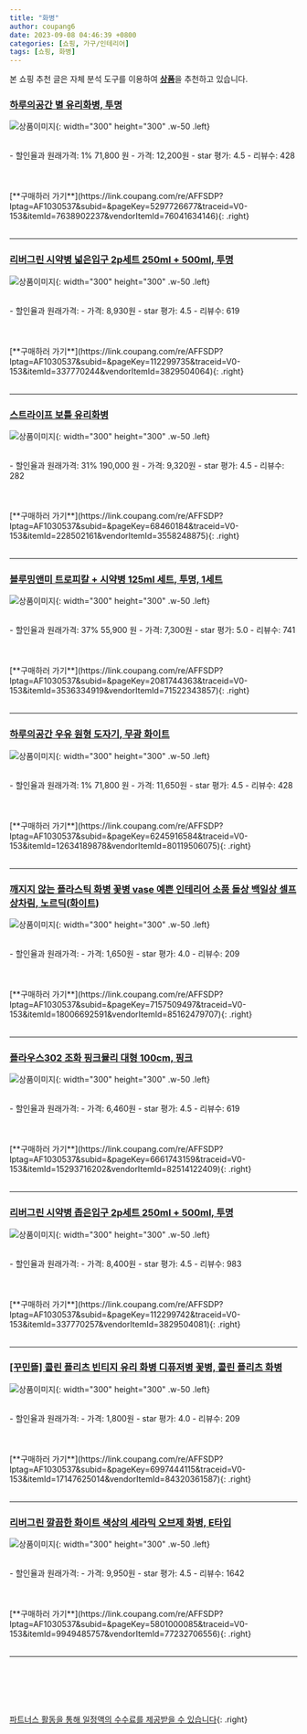 ```yaml
---
title: "화병"
author: coupang6
date: 2023-09-08 04:46:39 +0800
categories: [쇼핑, 가구/인테리어]
tags: [쇼핑, 화병]
---
```


본 쇼핑 추천 글은 자체 분석 도구를 이용하여 [**상품**](https://link.coupang.com/a/bao1ui)을 추천하고 있습니다.

### [하루의공간 별 유리화병, 투명](https://link.coupang.com/re/AFFSDP?lptag=AF1030537&subid=&pageKey=5297726677&traceid=V0-153&itemId=7638902237&vendorItemId=76041634146)

![상품이미지](https://thumbnail7.coupangcdn.com/thumbnails/remote/230x230ex/image/retail/images/2366215417087559-610c713a-6ad7-445b-a5d7-7e954368cbc6.jpg){: width="300" height="300" .w-50 .left}


<br>
- 할인율과 원래가격: 1%  71,800   원
- 가격: 12,200원
- star 평가: 4.5
- 리뷰수: 428
<br>
<br>
<br>
<br>
[**구매하러 가기**](https://link.coupang.com/re/AFFSDP?lptag=AF1030537&subid=&pageKey=5297726677&traceid=V0-153&itemId=7638902237&vendorItemId=76041634146){: .right}
<br>
<br>

---

### [리버그린 시약병 넓은입구 2p세트 250ml + 500ml, 투명](https://link.coupang.com/re/AFFSDP?lptag=AF1030537&subid=&pageKey=112299735&traceid=V0-153&itemId=337770244&vendorItemId=3829504064)

![상품이미지](https://thumbnail6.coupangcdn.com/thumbnails/remote/230x230ex/image/retail/images/2018/07/23/17/8/dc1f8a6c-563d-4cb8-b9bc-200207cf37bf.jpg){: width="300" height="300" .w-50 .left}


<br>
- 할인율과 원래가격: 
- 가격: 8,930원
- star 평가: 4.5
- 리뷰수: 619
<br>
<br>
<br>
<br>
[**구매하러 가기**](https://link.coupang.com/re/AFFSDP?lptag=AF1030537&subid=&pageKey=112299735&traceid=V0-153&itemId=337770244&vendorItemId=3829504064){: .right}
<br>
<br>

---

### [스트라이프 보틀 유리화병](https://link.coupang.com/re/AFFSDP?lptag=AF1030537&subid=&pageKey=68460184&traceid=V0-153&itemId=228502161&vendorItemId=3558248875)

![상품이미지](https://thumbnail6.coupangcdn.com/thumbnails/remote/230x230ex/image/retail/images/2018/03/05/9/7/2a2b4a6f-4585-4a0c-8651-b79706d46b3f.jpg){: width="300" height="300" .w-50 .left}


<br>
- 할인율과 원래가격: 31%  190,000   원
- 가격: 9,320원
- star 평가: 4.5
- 리뷰수: 282
<br>
<br>
<br>
<br>
[**구매하러 가기**](https://link.coupang.com/re/AFFSDP?lptag=AF1030537&subid=&pageKey=68460184&traceid=V0-153&itemId=228502161&vendorItemId=3558248875){: .right}
<br>
<br>

---

### [블루밍앤미 트로피칼 + 시약병 125ml 세트, 투명, 1세트](https://link.coupang.com/re/AFFSDP?lptag=AF1030537&subid=&pageKey=2081744363&traceid=V0-153&itemId=3536334919&vendorItemId=71522343857)

![상품이미지](https://thumbnail6.coupangcdn.com/thumbnails/remote/230x230ex/image/retail/images/2020/09/08/4/7/2af957ef-79fb-487d-96bd-678f3c82fd27.jpg){: width="300" height="300" .w-50 .left}


<br>
- 할인율과 원래가격: 37%  55,900   원
- 가격: 7,300원
- star 평가: 5.0
- 리뷰수: 741
<br>
<br>
<br>
<br>
[**구매하러 가기**](https://link.coupang.com/re/AFFSDP?lptag=AF1030537&subid=&pageKey=2081744363&traceid=V0-153&itemId=3536334919&vendorItemId=71522343857){: .right}
<br>
<br>

---

### [하루의공간 우유 원형 도자기, 무광 화이트](https://link.coupang.com/re/AFFSDP?lptag=AF1030537&subid=&pageKey=6245916584&traceid=V0-153&itemId=12634189878&vendorItemId=80119506075)

![상품이미지](https://thumbnail8.coupangcdn.com/thumbnails/remote/230x230ex/image/vendor_inventory/8b41/ea978378271b5ce4b30d6f130900b8fd5bf07ad31177a2d2577ab34cf35c.jpg){: width="300" height="300" .w-50 .left}


<br>
- 할인율과 원래가격: 1%  71,800   원
- 가격: 11,650원
- star 평가: 4.5
- 리뷰수: 428
<br>
<br>
<br>
<br>
[**구매하러 가기**](https://link.coupang.com/re/AFFSDP?lptag=AF1030537&subid=&pageKey=6245916584&traceid=V0-153&itemId=12634189878&vendorItemId=80119506075){: .right}
<br>
<br>

---

### [깨지지 않는 플라스틱 화병 꽃병 vase 예쁜 인테리어 소품 돌상 백일상 셀프 상차림, 노르딕(화이트)](https://link.coupang.com/re/AFFSDP?lptag=AF1030537&subid=&pageKey=7157509497&traceid=V0-153&itemId=18006692591&vendorItemId=85162479707)

![상품이미지](https://thumbnail7.coupangcdn.com/thumbnails/remote/230x230ex/image/vendor_inventory/8b7b/af861cbd740d9215c70dad2e3156c0c158ab48f40459e0f81fab79a2385d.jpg){: width="300" height="300" .w-50 .left}


<br>
- 할인율과 원래가격: 
- 가격: 1,650원
- star 평가: 4.0
- 리뷰수: 209
<br>
<br>
<br>
<br>
[**구매하러 가기**](https://link.coupang.com/re/AFFSDP?lptag=AF1030537&subid=&pageKey=7157509497&traceid=V0-153&itemId=18006692591&vendorItemId=85162479707){: .right}
<br>
<br>

---

### [플라우스302 조화 핑크뮬리 대형 100cm, 핑크](https://link.coupang.com/re/AFFSDP?lptag=AF1030537&subid=&pageKey=6661743159&traceid=V0-153&itemId=15293716202&vendorItemId=82514122409)

![상품이미지](https://thumbnail6.coupangcdn.com/thumbnails/remote/230x230ex/image/rs_quotation_api/v3zvwide/a111a9902ec641129ed2f81ffbb8d4f3.jpg){: width="300" height="300" .w-50 .left}


<br>
- 할인율과 원래가격: 
- 가격: 6,460원
- star 평가: 4.5
- 리뷰수: 619
<br>
<br>
<br>
<br>
[**구매하러 가기**](https://link.coupang.com/re/AFFSDP?lptag=AF1030537&subid=&pageKey=6661743159&traceid=V0-153&itemId=15293716202&vendorItemId=82514122409){: .right}
<br>
<br>

---

### [리버그린 시약병 좁은입구 2p세트 250ml + 500ml, 투명](https://link.coupang.com/re/AFFSDP?lptag=AF1030537&subid=&pageKey=112299742&traceid=V0-153&itemId=337770257&vendorItemId=3829504081)

![상품이미지](https://thumbnail9.coupangcdn.com/thumbnails/remote/230x230ex/image/retail/images/2018/07/23/17/5/e0325c9f-cb0a-4096-9628-3aa497ef25ef.jpg){: width="300" height="300" .w-50 .left}


<br>
- 할인율과 원래가격: 
- 가격: 8,400원
- star 평가: 4.5
- 리뷰수: 983
<br>
<br>
<br>
<br>
[**구매하러 가기**](https://link.coupang.com/re/AFFSDP?lptag=AF1030537&subid=&pageKey=112299742&traceid=V0-153&itemId=337770257&vendorItemId=3829504081){: .right}
<br>
<br>

---

### [[꾸민뜰] 콜린 플리츠 빈티지 유리 화병 디퓨저병 꽃병, 콜린 플리츠 화병](https://link.coupang.com/re/AFFSDP?lptag=AF1030537&subid=&pageKey=6997444115&traceid=V0-153&itemId=17147625014&vendorItemId=84320361587)

![상품이미지](https://thumbnail7.coupangcdn.com/thumbnails/remote/230x230ex/image/vendor_inventory/f502/51f2a800a4618105c97902a439f256d267de05b92b352bb1403a22c05c00.jpg){: width="300" height="300" .w-50 .left}


<br>
- 할인율과 원래가격: 
- 가격: 1,800원
- star 평가: 4.0
- 리뷰수: 209
<br>
<br>
<br>
<br>
[**구매하러 가기**](https://link.coupang.com/re/AFFSDP?lptag=AF1030537&subid=&pageKey=6997444115&traceid=V0-153&itemId=17147625014&vendorItemId=84320361587){: .right}
<br>
<br>

---

### [리버그린 깔끔한 화이트 색상의 세라믹 오브제 화병, E타입](https://link.coupang.com/re/AFFSDP?lptag=AF1030537&subid=&pageKey=5801000085&traceid=V0-153&itemId=9949485757&vendorItemId=77232706556)

![상품이미지](https://thumbnail7.coupangcdn.com/thumbnails/remote/230x230ex/image/retail/images/2021/07/07/10/4/cb5bbe84-6e68-4e9f-ba29-c102ebd72e28.jpg){: width="300" height="300" .w-50 .left}


<br>
- 할인율과 원래가격: 
- 가격: 9,950원
- star 평가: 4.5
- 리뷰수: 1642
<br>
<br>
<br>
<br>
[**구매하러 가기**](https://link.coupang.com/re/AFFSDP?lptag=AF1030537&subid=&pageKey=5801000085&traceid=V0-153&itemId=9949485757&vendorItemId=77232706556){: .right}
<br>
<br>

---
<br><br><br><br><br> [파트너스 활동을 통해 일정액의 수수료를 제공받을 수 있습니다](https://link.coupang.com/a/bao1ui){: .right}
